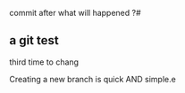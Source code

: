 commit after what will happened ?#
## a git test
third time to chang

Creating a new branch is quick AND simple.e 
